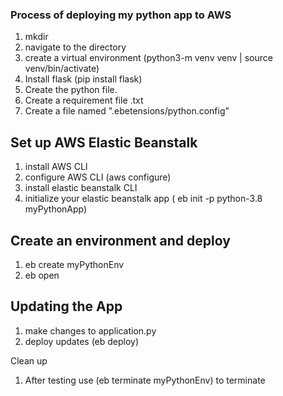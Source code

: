 ### Process of deploying my python app to AWS

1. mkdir
2. navigate to the directory
3. create a virtual environment (python3-m venv venv | source venv/bin/activate)
4. Install flask (pip install flask)
5. Create the python file.
6. Create a requirement file .txt
7. Create a file named ".ebetensions/python.config”

## Set up AWS Elastic Beanstalk
1. install AWS CLI
2. configure AWS CLI (aws configure)
3. install elastic beanstalk CLI ﻿
4. initialize your elastic beanstalk app ( eb init -p python-3.8 myPythonApp)

## Create an environment and deploy
1. eb create myPythonEnv
2. eb open

## Updating the App
1. make changes to application.py
2. deploy updates (eb deploy)

Clean up
1. After testing use (eb terminate myPythonEnv) to terminate
